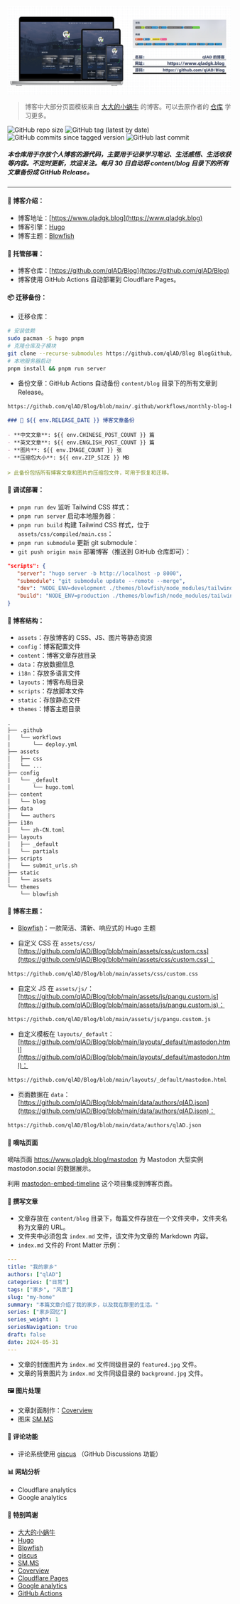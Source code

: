![](static/qladgk.png)

> 博客中大部分页面模板来自 [大大的小蜗牛](https://www.eallion.com/) 的博客。可以去原作者的 [仓库](https://github.com/eallion/eallion.com) 学习更多。

![GitHub repo size](https://img.shields.io/github/repo-size/qlAD/Blog) ![GitHub tag (latest by date)](https://img.shields.io/github/v/tag/qlAD/Blog) ![GitHub commits since tagged version](https://img.shields.io/github/commits-since/qlAD/Blog/latest/main) ![GitHub last commit](https://img.shields.io/github/last-commit/qlAD/Blog) 

##### 本仓库用于存放个人博客的源代码，主要用于记录学习笔记、生活感悟、生活收获等内容。不定时更新，欢迎关注。每月 30 日自动将 content/blog 目录下的所有文章备份成 GitHub Release。

---

#### 📖 博客介绍：

- 博客地址：[https://www.qladgk.blog](https://www.qladgk.blog)
- 博客引擎：[Hugo](https://gohugo.io/)
- 博客主题：[Blowfish](https://blowfish.page/)

#### 🚀 托管部署：

- 博客仓库：[https://github.com/qlAD/Blog](https://github.com/qlAD/Blog)
- 博客使用 GitHub Actions 自动部署到 Cloudflare Pages。

#### 📦 迁移备份：

- 迁移仓库：

```sh
# 安装依赖
sudo pacman -S hugo pnpm
# 克隆仓库及子模块
git clone --recurse-submodules https://github.com/qlAD/Blog BlogGithub/ && cd BlogGithub/
# 本地服务器启动
pnpm install && pnpm run server
```

- 备份文章：GitHub Actions 自动备份 `content/blog` 目录下的所有文章到 Release。

```bash
https://github.com/qlAD/Blog/blob/main/.github/workflows/monthly-blog-backup.yml
```

```md
### 📅 ${{ env.RELEASE_DATE }} 博客文章备份

- **中文文章**: ${{ env.CHINESE_POST_COUNT }} 篇
- **英文文章**: ${{ env.ENGLISH_POST_COUNT }} 篇
- **图片**: ${{ env.IMAGE_COUNT }} 张
- **压缩包大小**: ${{ env.ZIP_SIZE }} MB

> 此备份包括所有博客文章和图片的压缩包文件，可用于恢复和迁移。
```

#### 🔨 调试部署：

- `pnpm run dev` 监听 Tailwind CSS 样式：
- `pnpm run server` 启动本地服务器：
- `pnpm run build` 构建 Tailwind CSS 样式，位于 `assets/css/compiled/main.css`：
- `pnpm run submodule` 更新 git submodule：
- `git push origin main` 部署博客（推送到 GitHub 仓库即可）：

```json
"scripts": {
   "server": "hugo server -b http://localhost -p 8000",
   "submodule": "git submodule update --remote --merge",
   "dev": "NODE_ENV=development ./themes/blowfish/node_modules/tailwindcss/lib/cli.js -c ./themes/blowfish/tailwind.config.js -i ./themes/blowfish/assets/css/main.css -o ./assets/css/compiled/main.css --jit -w",
   "build": "NODE_ENV=production ./themes/blowfish/node_modules/tailwindcss/lib/cli.js -c ./themes/blowfish/tailwind.config.js -i ./themes/blowfish/assets/css/main.css -o ./assets/css/compiled/main.css --jit"
}
```

#### 📁 博客结构：

- `assets`：存放博客的 CSS、JS、图片等静态资源
- `config`：博客配置文件
- `content`：博客文章存放目录
- `data`：存放数据信息
- `i18n`：存放多语言文件
- `layouts`：博客布局目录
- `scripts`：存放脚本文件
- `static`：存放静态文件
- `themes`：博客主题目录

```
.
├── .github
│   └── workflows
|       └── deploy.yml
├── assets
│   ├── css
│   └── ...
├── config
|   └── _default
│       └── hugo.toml
├── content
│   └── blog
├── data
│   └── authors
├── i18n
│   └── zh-CN.toml
├── layouts
│   ├── _default
│   └── partials
├── scripts
│   └── submit_urls.sh
├── static
│   └── assets
└── themes
    └── blowfish
```

#### 🎨 博客主题：

- [Blowfish](https://blowfish.page/)：一款简洁、清新、响应式的 Hugo 主题

- 自定义 CSS 在 `assets/css/` [https://github.com/qlAD/Blog/blob/main/assets/css/custom.css](https://github.com/qlAD/Blog/blob/main/assets/css/custom.css)：

```bash
https://github.com/qlAD/Blog/blob/main/assets/css/custom.css
```

- 自定义 JS 在 `assets/js/`： [https://github.com/qlAD/Blog/blob/main/assets/js/pangu.custom.js](https://github.com/qlAD/Blog/blob/main/assets/js/pangu.custom.js)：
  
```bash
https://github.com/qlAD/Blog/blob/main/assets/js/pangu.custom.js
```

- 自定义模板在 `layouts/_default`： [https://github.com/qlAD/Blog/blob/main/layouts/_default/mastodon.html](https://github.com/qlAD/Blog/blob/main/layouts/_default/mastodon.html)：

```bash
https://github.com/qlAD/Blog/blob/main/layouts/_default/mastodon.html
```

- 页面数据在 `data`： [https://github.com/qlAD/Blog/blob/main/data/authors/qlAD.json](https://github.com/qlAD/Blog/blob/main/data/authors/qlAD.json)：

```bash
https://github.com/qlAD/Blog/blob/main/data/authors/qlAD.json
```

#### 🎈 嘀咕页面

嘀咕页面 https://www.qladgk.blog/mastodon 为 Mastodon 大型实例 mastodon.social 的数据展示。

利用 [mastodon-embed-timeline](https://gitlab.com/idotj/mastodon-embed-timeline) 这个项目集成到博客页面。

#### 📝 撰写文章

- 文章存放在 `content/blog` 目录下，每篇文件存放在一个文件夹中，文件夹名称为文章的 URL。
- 文件夹中必须包含 `index.md` 文件，该文件为文章的 Markdown 内容。
- `index.md` 文件的 Front Matter 示例：

```yaml
---
title: "我的家乡"
authors: ["qlAD"]
categories: ["日常"]
tags: ["家乡", "风景"]
slug: "my-home"
summary: "本篇文章介绍了我的家乡，以及我在那里的生活。"
series: ["家乡回忆"]
series_weight: 1
seriesNavigation: true
draft: false
date: 2024-05-31
---
```

- 文章的封面图片为 `index.md` 文件同级目录的 `featured.jpg` 文件。
-  文章的背景图片为 `index.md` 文件同级目录的 `background.jpg` 文件。

#### 🖼️ 图片处理

- 文章封面制作：[Coverview](https://coverview.vercel.app/editor)
- 图床 [SM.MS](https://sm.ms/)

#### 🌈 评论功能

- 评论系统使用 [giscus](https://giscus.app/) （GitHub Discussions 功能）

#### 📊 网站分析

- Cloudflare analytics
- Google analytics

#### 🎉 特别鸣谢

- [大大的小蜗牛](https://www.eallion.com/)
- [Hugo](https://gohugo.io/)
- [Blowfish](https://blowfish.page/)
- [giscus](https://giscus.app/)
- [SM.MS](https://sm.ms/)
- [Coverview](https://coverview.vercel.app/editor)
- [Cloudflare Pages](https://pages.cloudflare.com/)
- [Google analytics](https://analytics.google.com/analytics/web/)
- [GitHub Actions](https://github.com/features/actions)
